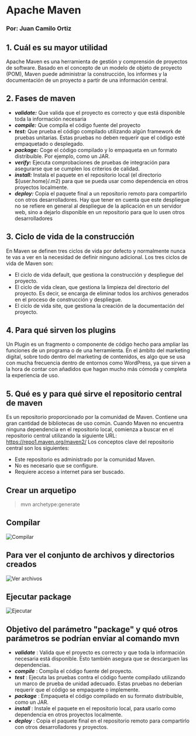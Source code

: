 # Apache Maven
### Por: Juan Camilo Ortiz
## 1. Cuál es su mayor utilidad
Apache Maven es una herramienta de gestión y comprensión de proyectos de software. Basado en el concepto de un modelo de objeto de proyecto (POM), Maven puede administrar la construcción, los informes y la documentación de un proyecto a partir de una información central.

## 2. Fases de maven

- ***validate:*** Que valida que el proyecto es correcto y que está disponible toda la información necesaria
- ***compile:*** Que compila el código fuente del proyecto
- ***test:*** Que prueba el código compilado utilizando algún framework de pruebas unitarias. Estas pruebas no deben requerir que el código esté empaquetado o desplegado.
- ***package:*** Coge el código compilado y lo empaqueta en un formato distribuible. Por ejemplo, como un JAR.
- ***verify:*** Ejecuta comprobaciones de pruebas de integración para asegurarse que se cumplen los criterios de calidad.
- ***install:*** Instala el paquete en el repositorio local (el directorio ${user.home}/.m2) para que se pueda usar como dependencia en otros proyectos localmente.
- ***deploy:*** Copia el paquete final a un repositorio remoto para compartirlo con otros desarrolladores. Hay que tener en cuenta que este despliegue no se refiere en general al despliegue de la aplicación en un servidor web, sino a dejarlo disponible en un repositorio para que lo usen otros desarrolladores

## 3. Ciclo de vida de la construcción

En Maven se definen tres ciclos de vida por defecto y normalmente nunca te vas a ver en la necesidad de definir ninguno adicional. Los tres ciclos de vida de Maven son:
- El ciclo de vida default, que gestiona la construcción y despliegue del proyecto.
- El ciclo de vida clean, que gestiona la limpieza del directorio del proyecto. Es decir, se encarga de eliminar todos los archivos generados en el proceso de construcción y despliegue.
- El ciclo de vida site, que gestiona la creación de la documentación del proyecto.

## 4. Para qué sirven los plugins

Un Plugin es un fragmento o componente de código hecho para ampliar las funciones de un programa o de una herramienta. En el ámbito del marketing digital, sobre todo dentro del marketing de contenidos, es algo que se usa con mucha frecuencia dentro de entornos como WordPress, ya que sirven a la hora de contar con añadidos que hagan mucho más cómoda y completa la experiencia de uso.

## 5. Qué es y para qué sirve el repositorio central de maven

Es un repositorio proporcionado por la comunidad de Maven. Contiene una gran cantidad de bibliotecas de uso común.
Cuando Maven no encuentra ninguna dependencia en el repositorio local, comienza a buscar en el repositorio central utilizando la siguiente URL: https://repo1.maven.org/maven2/
Los conceptos clave del repositorio central son los siguientes:
- Este repositorio es administrado por la comunidad Maven.
- No es necesario que se configure.
- Requiere acceso a internet para ser buscado.


## Crear un arquetipo
>mvn archetype:generate

## Compílar
![Compilar](/assets/images/tux.png)

## Para ver el conjunto de archivos y directorios creados
![Ver archivos](/assets/images/tux.png)

## Ejecutar package
![Ejecutar](/assets/images/tux.png)

## Objetivo del parámetro "package" y qué otros parámetros se podrían enviar al comando mvn
- ***validate*** : Valida que el proyecto es correcto y que toda la información necesaria está disponible. Esto también asegura que se descarguen las dependencias.
- ***compile*** : Compila el código fuente del proyecto.
- ***test*** : Ejecuta las pruebas contra el código fuente compilado utilizando un marco de prueba de unidad adecuado. Estas pruebas no deberían requerir que el código se empaquete o implemente.
- ***package*** : Empaqueta el código compilado en su formato distribuible, como un JAR.
- ***install*** : Instale el paquete en el repositorio local, para usarlo como dependencia en otros proyectos localmente.
- ***deploy*** : Copia el paquete final en el repositorio remoto para compartirlo con otros desarrolladores y proyectos.

# 

